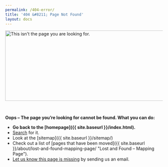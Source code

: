 ```yaml
---
permalink: /404-error/
title: '404 &#8211; Page Not Found'
layout: docs
---
```


<img class="aligncenter size-full wp-image-255382" src="https://s3.amazonaws.com/sitesusa/wp-content/uploads/sites/212/2015/03/960-x-225-dg-colors-This-isnt-the-page-you-are-looking-for.jpg" alt="This isn't the page you are looking for." width="960" height="225" />

&nbsp;

**Oops &#8211; The page you&#8217;re looking for cannot be found. What you can do:**

  * **Go back to the [homepage]({{ site.baseurl }}/index.html).**
  * [Search](http://find.digitalgov.gov/search?affiliate=digitalgov) for it.
  * Look at the [sitemap]({{ site.baseurl }}/sitemap/)
  * Check out a list of [pages that have been moved]({{ site.baseurl }}/about/lost-and-found-mapping-page/ "Lost and Found – Mapping Page").
  * [Let us know this page is missing](mailto:digitalgov@gsa.gov) by sending us an email.
